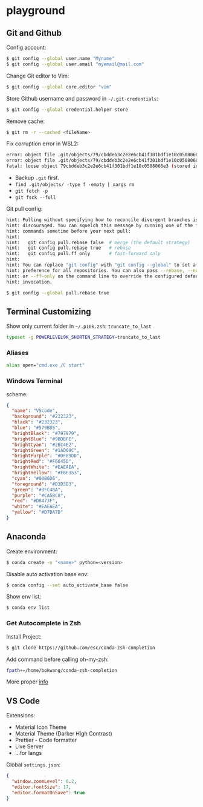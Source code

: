 # playground

## Git and Github

Config account:

```bash
$ git config --global user.name "Myname"
$ git config --global user.email "myemail@mail.com"
```

Change Git editor to Vim:

```bash
$ git config --global core.editor "vim"
```

Store Github username and password in `~/.git-credentials`:

```bash
$ git config --global credential.helper store
```

Remove cache:

```bash
$ git rm -r --cached <fileName>
```

Fix corruption error in WSL2:

```bash
error: object file .git/objects/79/cbddeb3c2e2e6cb41f301bdf1e10c0508066e3 is empty
error: object file .git/objects/79/cbddeb3c2e2e6cb41f301bdf1e10c0508066e3 is empty
fatal: loose object 79cbddeb3c2e2e6cb41f301bdf1e10c0508066e3 (stored in .git/objects/79/cbddeb3c2e2e6cb41f301bdf1e10c0508066e3) is corrupt
```

- Backup `.git` first.
- `find .git/objects/ -type f -empty | xargs rm`
- `git fetch -p`
- `git fsck --full`

Git pull config:

```bash
hint: Pulling without specifying how to reconcile divergent branches is
hint: discouraged. You can squelch this message by running one of the following
hint: commands sometime before your next pull:
hint:
hint:   git config pull.rebase false  # merge (the default strategy)
hint:   git config pull.rebase true   # rebase
hint:   git config pull.ff only       # fast-forward only
hint:
hint: You can replace "git config" with "git config --global" to set a default
hint: preference for all repositories. You can also pass --rebase, --no-rebase,
hint: or --ff-only on the command line to override the configured default per
hint: invocation.
```

```bash
$ git config --global pull.rebase true
```

## Terminal Customizing

Show only current folder in `~/.p10k.zsh`: `truncate_to_last`

```bash
typeset -g POWERLEVEL9K_SHORTEN_STRATEGY=truncate_to_last
```

### Aliases

```bash
alias open="cmd.exe /C start"
```

### Windows Terminal

scheme:

```json
{
  "name": "VScode",
  "background": "#232323",
  "black": "#232323",
  "blue": "#579BD5",
  "brightBlack": "#797979",
  "brightBlue": "#9BDBFE",
  "brightCyan": "#2BC4E2",
  "brightGreen": "#1AD69C",
  "brightPurple": "#DF89DD",
  "brightRed": "#F6645D",
  "brightWhite": "#EAEAEA",
  "brightYellow": "#F6F353",
  "cyan": "#00B6D6",
  "foreground": "#D3D3D3",
  "green": "#3FC48A",
  "purple": "#CA5BC8",
  "red": "#D8473F",
  "white": "#EAEAEA",
  "yellow": "#D7BA7D"
}
```

## Anaconda

Create environment:

```bash
$ conda create -n "<name>" python=<version>
```

Disable auto activation base env:

```bash
$ conda config --set auto_activate_base false
```

Show env list:

```bash
$ conda env list
```

### Get Autocomplete in Zsh

Install Project:

```bash
$ git clone https://github.com/esc/conda-zsh-completion
```

Add command before calling oh-my-zsh:

```bash
fpath+=/home/bokwang/conda-zsh-completion
```

More proper [info](https://github.com/esc/conda-zsh-completion)

## VS Code

Extensions:

- Material Icon Theme
- Material Theme (Darker High Contrast)
- Prettier - Code formatter
- Live Server
- ...for langs

Global `settings.json`:

```json
{
  "window.zoomLevel": 0.2,
  "editor.fontSize": 17,
  "editor.formatOnSave": true
}
```
